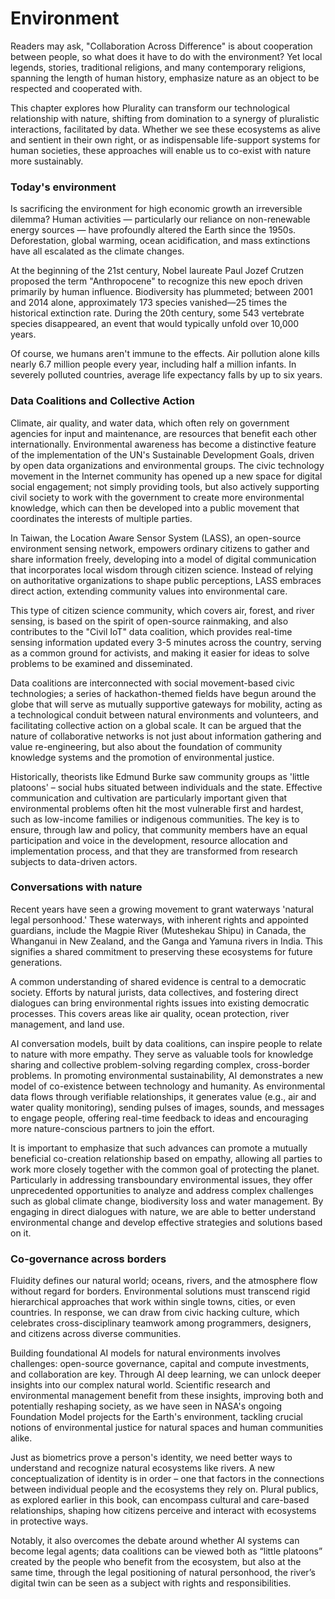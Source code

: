 # Environment

Readers may ask, "Collaboration Across Difference" is about cooperation between people, so what does it have to do with the environment? Yet local legends, stories, traditional religions, and many contemporary religions, spanning the length of human history, emphasize nature as an object to be respected and cooperated with.

This chapter explores how Plurality can transform our technological relationship with nature, shifting from domination to a synergy of pluralistic interactions, facilitated by data. Whether we see these ecosystems as alive and sentient in their own right, or as indispensable life-support systems for human societies, these approaches will enable us to co-exist with nature more sustainably.

### Today's environment

Is sacrificing the environment for high economic growth an irreversible dilemma? Human activities — particularly our reliance on non-renewable energy sources — have profoundly altered the Earth since the 1950s. Deforestation, global warming, ocean acidification, and mass extinctions have all escalated as the climate changes.
 
At the beginning of the 21st century, Nobel laureate Paul Jozef Crutzen proposed the term "Anthropocene" to recognize this new epoch driven primarily by human influence. Biodiversity has plummeted; between 2001 and 2014 alone, approximately 173 species vanished—25 times the historical extinction rate. During the 20th century, some 543 vertebrate species disappeared, an event that would typically unfold over 10,000 years.

Of course, we humans aren't immune to the effects. Air pollution alone kills nearly 6.7 million people every year, including half a million infants. In severely polluted countries, average life expectancy falls by up to six years.

### Data Coalitions and Collective Action

Climate, air quality, and water data, which often rely on government agencies for input and maintenance, are resources that benefit each other internationally. Environmental awareness has become a distinctive feature of the implementation of the UN's Sustainable Development Goals, driven by open data organizations and environmental groups. The civic technology movement in the Internet community has opened up a new space for digital social engagement; not simply providing tools, but also actively supporting civil society to work with the government to create more environmental knowledge, which can then be developed into a public movement that coordinates the interests of multiple parties.

In Taiwan, the Location Aware Sensor System (LASS), an open-source environment sensing network, empowers ordinary citizens to gather and share information freely, developing into a model of digital communication that incorporates local wisdom through citizen science. Instead of relying on authoritative organizations to shape public perceptions, LASS embraces direct action, extending community values into environmental care.

This type of citizen science community, which covers air, forest, and river sensing, is based on the spirit of open-source rainmaking, and also contributes to the "Civil IoT" data coalition, which provides real-time sensing information updated every 3-5 minutes across the country, serving as a common ground for activists, and making it easier for ideas to solve problems to be examined and disseminated.

Data coalitions are interconnected with social movement-based civic technologies; a series of hackathon-themed fields have begun around the globe that will serve as mutually supportive gateways for mobility, acting as a technological conduit between natural environments and volunteers, and facilitating collective action on a global scale. It can be argued that the nature of collaborative networks is not just about information gathering and value re-engineering, but also about the foundation of community knowledge systems and the promotion of environmental justice.

Historically, theorists like Edmund Burke saw community groups as 'little platoons' – social hubs situated between individuals and the state. Effective communication and cultivation are particularly important given that environmental problems often hit the most vulnerable first and hardest, such as low-income families or indigenous communities. The key is to ensure, through law and policy, that community members have an equal participation and voice in the development, resource allocation and implementation process, and that they are transformed from research subjects to data-driven actors.

### Conversations with nature

Recent years have seen a growing movement to grant waterways 'natural legal personhood.' These waterways, with inherent rights and appointed guardians, include the Magpie River (Muteshekau Shipu) in Canada, the Whanganui in New Zealand, and the Ganga and Yamuna rivers in India. This signifies a shared commitment to preserving these ecosystems for future generations.

A common understanding of shared evidence is central to a democratic society. Efforts by natural jurists, data collectives, and fostering direct dialogues can bring environmental rights issues into existing democratic processes. This covers areas like air quality, ocean protection, river management, and land use.

AI conversation models, built by data coalitions, can inspire people to relate to nature with more empathy. They serve as valuable tools for knowledge sharing and collective problem-solving regarding complex, cross-border problems. In promoting environmental sustainability, AI demonstrates a new model of co-existence between technology and humanity. As environmental data flows through verifiable relationships, it generates value (e.g., air and water quality monitoring), sending pulses of images, sounds, and messages to engage people, offering real-time feedback to ideas and encouraging more nature-conscious partners to join the effort.

It is important to emphasize that such advances can promote a mutually beneficial co-creation relationship based on empathy, allowing all parties to work more closely together with the common goal of protecting the planet. Particularly in addressing transboundary environmental issues, they offer unprecedented opportunities to analyze and address complex challenges such as global climate change, biodiversity loss and water management. By engaging in direct dialogues with nature, we are able to better understand environmental change and develop effective strategies and solutions based on it.

### Co-governance across borders

Fluidity defines our natural world; oceans, rivers, and the atmosphere flow without regard for borders. Environmental solutions must transcend rigid hierarchical approaches that work within single towns, cities, or even countries. In response, we can draw from civic hacking culture, which celebrates cross-disciplinary teamwork among programmers, designers, and citizens across diverse communities.

Building foundational AI models for natural environments involves challenges: open-source governance, capital and compute investments, and collaboration are key. Through AI deep learning, we can unlock deeper insights into our complex natural world. Scientific research and environmental management benefit from these insights, improving both and potentially reshaping society, as we have seen in NASA's ongoing Foundation Model projects for the Earth's environment, tackling crucial notions of environmental justice for natural spaces and human communities alike.

Just as biometrics prove a person's identity, we need better ways to understand and recognize natural ecosystems like rivers. A new conceptualization of identity is in order – one that factors in the connections between individual people and the ecosystems they rely on. Plural publics, as explored earlier in this book, can encompass cultural and care-based relationships, shaping how citizens perceive and interact with ecosystems in protective ways.

Notably, it also overcomes the debate around whether AI systems can become legal agents; data coalitions can be viewed both as “little platoons” created by the people who benefit from the ecosystem, but also at the same time, through the legal positioning of natural personhood, the river’s digital twin can be seen as a subject with rights and responsibilities.

